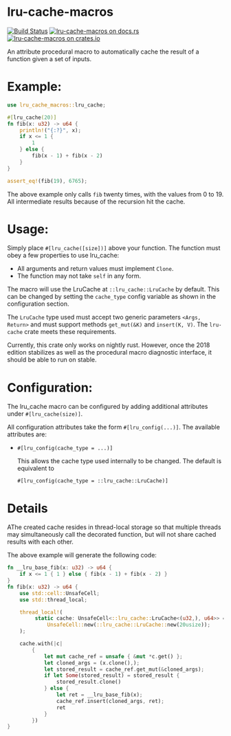 lru-cache-macros
================
[![Build Status](https://travis-ci.org/tylerreisinger/lru-cache-macro.svg?branch=master)](https://travis-ci.org/tylerreisinger/lru-cache-macro)
[![lru-cache-macros on docs.rs][docsrs-image]][docsrs]
[![lru-cache-macros on crates.io][crates-image]][crates]

[docsrs-image]: https://docs.rs/lru-cache-macros/badge.svg
[docsrs]: https://docs.rs/lru-cache-macros
[crates-image]: https://img.shields.io/crates/v/lru-cache-macros.svg
[crates]: https://crates.io/crates/lru-cache-macros/

An attribute procedural macro to automatically cache the result of a function given a set of inputs.

# Example:

```rust
use lru_cache_macros::lru_cache;

#[lru_cache(20)]
fn fib(x: u32) -> u64 {
    println!("{:?}", x);
    if x <= 1 {
        1
    } else {
        fib(x - 1) + fib(x - 2)
    }
}

assert_eq!(fib(19), 6765);
```

The above example only calls `fib` twenty times, with the values from 0 to 19. All intermediate
results because of the recursion hit the cache.

# Usage:

Simply place `#[lru_cache([size])]` above your function. The function must obey a few properties
to use lru_cache:

* All arguments and return values must implement `Clone`.
* The function may not take `self` in any form.

The macro will use the LruCache at `::lru_cache::LruCache` by default. This can be changed by
setting the `cache_type` config variable as shown in the configuration section.

The `LruCache` type used must accept two generic parameters `<Args, Return>` and must support methods
`get_mut(&K)` and `insert(K, V)`. The `lru-cache` crate meets these requirements.

Currently, this crate only works on nightly rust. However, once the 2018 edition stabilizes as well as the
procedural macro diagnostic interface, it should be able to run on stable.

# Configuration:

The lru_cache macro can be configured by adding additional attributes under `#[lru_cache(size)]`.

All configuration attributes take the form `#[lru_config(...)]`. The available attributes are:

* `#[lru_config(cache_type = ...)]`

    This allows the cache type used internally to be changed. The default is equivalent to
    
    ```#[lru_config(cache_type = ::lru_cache::LruCache)]```

# Details
AThe created cache resides in thread-local storage so that multiple threads may simultaneously call
the decorated function, but will not share cached results with each other.

The above example will generate the following code:

```rust
fn __lru_base_fib(x: u32) -> u64 {
    if x <= 1 { 1 } else { fib(x - 1) + fib(x - 2) }
}
fn fib(x: u32) -> u64 {
    use std::cell::UnsafeCell;
    use std::thread_local;

    thread_local!(
         static cache: UnsafeCell<::lru_cache::LruCache<(u32,), u64>> =
             UnsafeCell::new(::lru_cache::LruCache::new(20usize));
    );

    cache.with(|c|
        {
            let mut cache_ref = unsafe { &mut *c.get() };
            let cloned_args = (x.clone(),);
            let stored_result = cache_ref.get_mut(&cloned_args);
            if let Some(stored_result) = stored_result {
                stored_result.clone()
            } else {
                let ret = __lru_base_fib(x);
                cache_ref.insert(cloned_args, ret);
                ret
            }
        })
}
```

